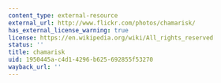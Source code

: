 ```yaml
---
content_type: external-resource
external_url: http://www.flickr.com/photos/chamarisk/
has_external_license_warning: true
license: https://en.wikipedia.org/wiki/All_rights_reserved
status: ''
title: chamarisk
uid: 1950445a-c4d1-4296-b625-692855f53270
wayback_url: ''
---
```

